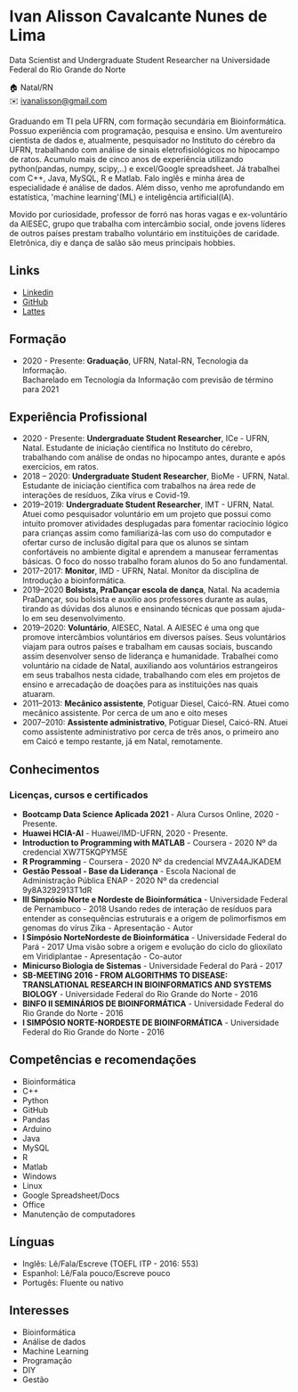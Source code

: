 # Ivan Alisson Cavalcante Nunes de Lima

Data Scientist and Undergraduate Student Researcher na Universidade Federal do Rio Grande do Norte

:house:    Natal/RN <br>
:envelope:  ivanalisson@gmail.com

Graduando em TI pela UFRN, com formação secundária em Bioinformática. Possuo experiência com programação, pesquisa e ensino. Um aventureiro cientista de dados e, atualmente, pesquisador no Instituto do cérebro da UFRN, trabalhando com análise de sinais eletrofisiológicos no hipocampo de ratos. Acumulo mais de cinco anos de experiência utilizando python(pandas, numpy, scipy,..) e excel/Google spreadsheet. Já trabalhei com C++, Java, MySQL, R e Matlab. Falo inglês e minha área de especialidade é análise de dados. Além disso, venho me aprofundando em estatística, 'machine learning'(ML) e inteligência artificial(IA).

Movido por curiosidade, professor de forró nas horas vagas e ex-voluntário da AIESEC, grupo que trabalha com intercâmbio social, onde jovens líderes de outros países prestam trabalho voluntário em instituições de caridade. Eletrônica, diy e dança de salão são meus principais hobbies.

## Links
*  [Linkedin](https://www.linkedin.com/in/ivan-alisson-cavalcante-nunes-de-lima-76964991/)
*  [GitHub](https://github.com/bombermal/)
*  [Lattes](http://lattes.cnpq.br/6499865707489358/)

## Formação

- 2020 - Presente: **Graduação**, UFRN, Natal-RN, Tecnologia da Informação.<br>
Bacharelado em Tecnologia da Informação com previsão de término para 2021

## Experiência Profissional
- 2020 - Presente: **Undergraduate Student Researcher**, ICe - UFRN, Natal.
Estudante de iniciação científica no Instituto do cérebro, trabalhando com análise de ondas no hipocampo antes, durante e após exercícios, em ratos.
- 2018 – 2020: **Undergraduate Student Researcher**, BioMe - UFRN, Natal.
Estudante de iniciação científica com trabalhos na área rede de interações de resíduos, Zika vírus e Covid-19.
- 2019–2019: **Undergraduate Student Researcher**, IMT - UFRN, Natal.
Atuei como pesquisador voluntário em um projeto que possui como intuito promover atividades desplugadas para fomentar raciocínio lógico para crianças assim como familiarizá-las com uso do computador e ofertar curso de inclusão digital para que os alunos se sintam confortáveis no ambiente digital e aprendem a manusear ferramentas básicas. O foco do nosso trabalho foram alunos do 5o ano fundamental.
- 2017–2017: **Monitor**, IMD - UFRN, Natal.
Monitor da disciplina de Introdução a bioinformática.
- 2019–2020 **Bolsista, PraDançar escola de dança**, Natal.
Na academia PraDançar, sou bolsista e auxilio aos professores durante as aulas, tirando as dúvidas dos alunos e ensinando técnicas que possam ajuda-lo em seu desenvolvimento.
- 2019–2020: **Voluntário**, AIESEC, Natal.
A AIESEC é uma ong que promove intercâmbios voluntários em diversos países. Seus voluntários viajam para outros países e trabalham em causas sociais, buscando assim desenvolver senso de liderança e humanidade. Trabalhei como voluntário na cidade de Natal, auxiliando aos voluntários estrangeiros em seus trabalhos nesta cidade, trabalhando com eles em projetos de ensino e arrecadação de doações para as instituições nas quais atuaram.
- 2011–2013: **Mecânico assistente**, Potiguar Diesel, Caicó-RN.
Atuei como mecânico assistente. Por cerca de um ano e oito meses
- 2007–2010: **Assistente administrativo**, Potiguar Diesel, Caicó-RN.
Atuei como assistente administrativo por cerca de três anos, o primeiro ano em Caicó e tempo restante, já em Natal, remotamente.

## Conhecimentos

### Licenças, cursos e certificados
* **Bootcamp Data Science Aplicada 2021** - Alura Cursos Online, 2020 - Presente.
* **Huawei HCIA-AI** - Huawei/IMD-UFRN, 2020 - Presente.
* **Introduction to Programming with MATLAB** - Coursera - 2020
Nº da credencial XW7T5KQPYM5E
* **R Programming** - Coursera - 2020
Nº da credencial MVZA4AJKADEM
* **Gestão Pessoal - Base da Liderança** - Escola Nacional de Administração Pública ENAP - 2020
Nº da credencial 9y8A3292913T1dR
* **III Simpósio Norte e Nordeste de Bioinformática** - Universidade Federal de Pernambuco - 2018
Usando redes de interação de resíduos para entender as consequências estruturais e a origem de polimorfismos em genomas do vírus Zika - Apresentação - Autor
* **I Simpósio NorteNordeste de Bioinformática** - Universidade Federal do Pará - 2017
Uma visão sobre a origem e evolução do ciclo do glioxilato em Viridiplantae - Apresentação - Co-autor
* **Minicurso Biologia de Sistemas** - Universidade Federal do Pará - 2017
* **SB-MEETING 2016 - FROM ALGORITHMS TO DISEASE: TRANSLATIONAL RESEARCH IN BIOINFORMATICS AND SYSTEMS BIOLOGY** - Universidade Federal do Rio Grande do Norte - 2016
* **BINFO II SEMINÁRIOS DE BIOINFORMÁTICA** - Universidade Federal do Rio Grande do Norte - 2016
* **I SIMPÓSIO NORTE-NORDESTE DE BIOINFORMÁTICA** - Universidade Federal do Rio Grande do Norte - 2016

## Competências e recomendações
* Bioinformática
* C++
* Python 
* GitHub
* Pandas
* Arduino
* Java
* MySQL
* R
* Matlab
* Windows
* Linux
* Google Spreadsheet/Docs
* Office
* Manutenção de computadores

## Línguas
 - Inglês: Lê/Fala/Escreve (TOEFL ITP - 2016: 553)
 - Espanhol: Lê/Fala pouco/Escreve pouco
 - Portugês: Fluente ou nativo

## Interesses
* Bioinformática
* Análise de dados
* Machine Learning
* Programação
* DIY
* Gestão
